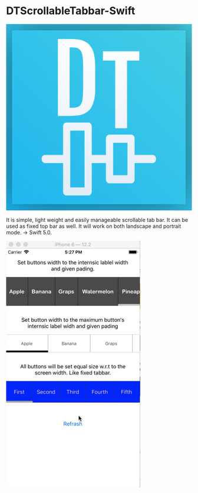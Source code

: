 # DTScrollableTabbar-Swift

![Screenshot](https://github.com/Dhaval1094/DTScrollableTabbar-Swift/blob/master/Screenshots/Logo/ic_app.png)

It is simple, light weight and easily manageable scrollable tab bar. It can be used as fixed top bar as well. It will work on both landscape and portrait mode. -> Swift 5.0. 

![App Functionality](https://github.com/Dhaval1094/DTScrollableTabbar-Swift/blob/master/Screenshots/App_functionality.gif)
